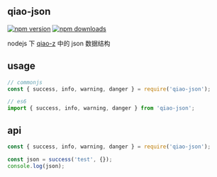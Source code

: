 ## qiao-json

[![npm version](https://img.shields.io/npm/v/qiao-json.svg?style=flat-square)](https://www.npmjs.org/package/qiao-json)
[![npm downloads](https://img.shields.io/npm/dm/qiao-json.svg?style=flat-square)](https://npm-stat.com/charts.html?package=qiao-json)

nodejs 下 [qiao-z](https://code.insistime.com/qiao-z#/) 中的 json 数据结构

## usage

```javascript
// commonjs
const { success, info, warning, danger } = require('qiao-json');

// es6
import { success, info, warning, danger } from 'qiao-json';
```

## api

```javascript
const { success, info, warning, danger } = require('qiao-json');

const json = success('test', {});
console.log(json);
```
